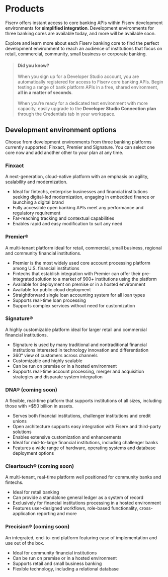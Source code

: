 # Products

Fiserv offers instant access to core banking APIs within Fiserv development environments for **simplified integration**. Development environments for three banking cores are available today, and more will be available soon. 

Explore and learn more about each Fiserv banking core to find the perfect development environment to reach an audience of institutions that focus on retail, commercial, community, small business or corporate banking.

<!-- theme: info -->
> #### Did you know?
>
> When you sign up for a Developer Studio account, you are automatically registered for access to Fiserv core banking APIs. Begin testing a range of bank platform APIs in a free, shared environment, **all in a matter of seconds**. <br> <br> When you’re ready for a dedicated test environment with more capacity, easily upgrade to the **Developer Studio Connection plan** through the Credentials tab in your workspace.


## Development environment options

Choose from development environments from three banking platforms currently supported: Finxact, Premier and Signature. You can select one core now and add another other to your plan at any time.

### Finxact
A next-generation, cloud-native platform with an emphasis on agility, scalability and modernization. 
- Ideal for fintechs, enterprise businesses and financial institutions seeking digital-led modernization, engaging in embedded finance or launching a digital brand
- Fully accessible open banking APIs meet any performance and regulatory requirement
- Far-reaching tracking and contextual capabilities
- Enables rapid and easy modification to suit any need


### Premier®
A multi-tenant platform ideal for retail, commercial, small business, regional and community financial institutions. 
-	Premier is the most widely used core account processing platform among U.S. financial institutions
-	Fintechs that establish integration with Premier can offer their pre-integrated solution to a market of 900+ institutions using the platform
-	Available for deployment on premise or in a hosted environment
-	Available for public cloud deployment
-	Straightforward single loan accounting system for all loan types
-	Supports real-time loan processing
-	Supports complex services without need for customization

### Signature®
A highly customizable platform ideal for larger retail and commercial financial institutions.
-	Signature is used by many traditional and nontraditional financial institutions interested in technology innovation and differentiation
-	360° view of customers across channels
-	Customizable and highly scalable
-	Can be run on premise or in a hosted environment
-	Supports real-time account processing, merger and acquisition strategies and disparate system integration 

### DNA® (coming soon)
A flexible, real-time platform that supports institutions of all sizes, including those with >$50 billion in assets.
-	Serves both financial institutions, challenger institutions and credit unions
-	Open architecture supports easy integration with Fiserv and third-party solutions
-	Enables extensive customization and enhancements
-	Ideal for mid-to-large financial institutions, including challenger banks
-	Features a wide range of hardware, operating systems and database deployment options

### Cleartouch® (coming soon)
A multi-tenant, real-time platform well positioned for community banks and fintechs.
-	Ideal for retail banking
-	Can provide a standalone general ledger as a system of record
-	Exclusively for financial institutions processing in a hosted environment
-	Features user-designed workflows, role-based functionality, cross-application reporting and more

### Precision® (coming soon)
An integrated, end-to-end platform featuring ease of implementation and use out of the box.
-	Ideal for community financial institutions
-	Can be run on premise or in a hosted environment
-	Supports retail and small business banking
-	Flexible technology, including a relational database
